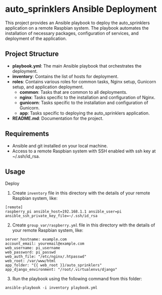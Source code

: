 # auto_sprinklers Ansible Deployment

This project provides an Ansible playbook to deploy the auto_sprinklers application on a remote Raspbian system. The playbook automates the installation of necessary packages, configuration of services, and deployment of the application.

## Project Structure

- **playbook.yml**: The main Ansible playbook that orchestrates the deployment.
- **inventory**: Contains the list of hosts for deployment.
- **roles**: Contains various roles for common tasks, Nginx setup, Gunicorn setup, and application deployment.
  - **common**: Tasks that are common to all deployments.
  - **nginx**: Tasks specific to the installation and configuration of Nginx.
  - **gunicorn**: Tasks specific to the installation and configuration of Gunicorn.
  - **app**: Tasks specific to deploying the auto_sprinklers application.
- **README.md**: Documentation for the project.

## Requirements

- Ansible and git installed on your local machine.
- Access to a remote Raspbian system with SSH enabled with ssh key at ~/.ssh/id_rsa.

## Usage
Deploy 

1. Create `inventory` file in this directory with the details of your remote Raspbian system, like:
```
[remote]
raspberry_pi ansible_host=192.168.1.1 ansible_user=pi ansible_ssh_private_key_file=~/.ssh/id_rsa
```
2. Create `group_var/raspberry.yml` file in this directory with the details of your remote Raspbian system, like:
```
server_hostname: example.com
account_email: youremail@example.com
web_username: pi_username
web_password: pi_passwd
web_auth_file: "/etc/nginx/.htpasswd"
web_root: /var/www/html
app_folder: "{{ web_root }}/auto_sprinklers"
app_django_environment: "/root/.virtualenvs/django"

```
3. Run the playbook using the following command from this folder:
```
ansible-playbook -i inventory playbook.yml
```
